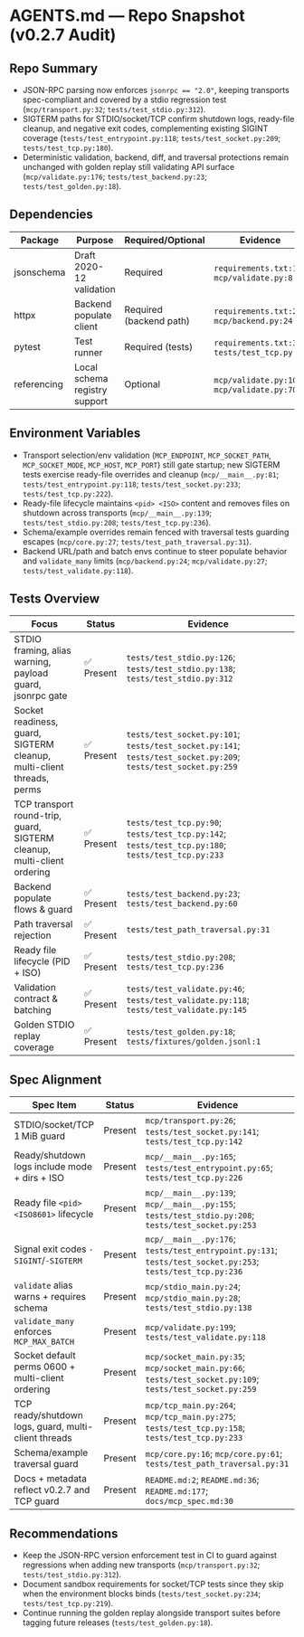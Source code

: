 # AGENTS.md — Repo Snapshot (v0.2.7 Audit)

## Repo Summary
- JSON-RPC parsing now enforces `jsonrpc == "2.0"`, keeping transports spec-compliant and covered by a stdio regression test (`mcp/transport.py:32`; `tests/test_stdio.py:312`).
- SIGTERM paths for STDIO/socket/TCP confirm shutdown logs, ready-file cleanup, and negative exit codes, complementing existing SIGINT coverage (`tests/test_entrypoint.py:118`; `tests/test_socket.py:209`; `tests/test_tcp.py:180`).
- Deterministic validation, backend, diff, and traversal protections remain unchanged with golden replay still validating API surface (`mcp/validate.py:176`; `tests/test_backend.py:23`; `tests/test_golden.py:18`).

## Dependencies
| Package | Purpose | Required/Optional | Evidence |
| - | - | - | - |
| jsonschema | Draft 2020-12 validation | Required | `requirements.txt:1`; `mcp/validate.py:8` |
| httpx | Backend populate client | Required (backend path) | `requirements.txt:2`; `mcp/backend.py:24` |
| pytest | Test runner | Required (tests) | `requirements.txt:3`; `tests/test_tcp.py:13` |
| referencing | Local schema registry support | Optional | `mcp/validate.py:10`; `mcp/validate.py:70` |

## Environment Variables
- Transport selection/env validation (`MCP_ENDPOINT`, `MCP_SOCKET_PATH`, `MCP_SOCKET_MODE`, `MCP_HOST`, `MCP_PORT`) still gate startup; new SIGTERM tests exercise ready-file overrides and cleanup (`mcp/__main__.py:81`; `tests/test_entrypoint.py:118`; `tests/test_socket.py:233`; `tests/test_tcp.py:222`).
- Ready-file lifecycle maintains `<pid> <ISO>` content and removes files on shutdown across transports (`mcp/__main__.py:139`; `tests/test_stdio.py:208`; `tests/test_tcp.py:236`).
- Schema/example overrides remain fenced with traversal tests guarding escapes (`mcp/core.py:27`; `tests/test_path_traversal.py:31`).
- Backend URL/path and batch envs continue to steer populate behavior and `validate_many` limits (`mcp/backend.py:24`; `mcp/validate.py:27`; `tests/test_validate.py:118`).

## Tests Overview
| Focus | Status | Evidence |
| - | - | - |
| STDIO framing, alias warning, payload guard, jsonrpc gate | ✅ Present | `tests/test_stdio.py:126`; `tests/test_stdio.py:138`; `tests/test_stdio.py:312` |
| Socket readiness, guard, SIGTERM cleanup, multi-client threads, perms | ✅ Present | `tests/test_socket.py:101`; `tests/test_socket.py:141`; `tests/test_socket.py:209`; `tests/test_socket.py:259` |
| TCP transport round-trip, guard, SIGTERM cleanup, multi-client ordering | ✅ Present | `tests/test_tcp.py:90`; `tests/test_tcp.py:142`; `tests/test_tcp.py:180`; `tests/test_tcp.py:233` |
| Backend populate flows & guard | ✅ Present | `tests/test_backend.py:23`; `tests/test_backend.py:60` |
| Path traversal rejection | ✅ Present | `tests/test_path_traversal.py:31` |
| Ready file lifecycle (PID + ISO) | ✅ Present | `tests/test_stdio.py:208`; `tests/test_tcp.py:236` |
| Validation contract & batching | ✅ Present | `tests/test_validate.py:46`; `tests/test_validate.py:118`; `tests/test_validate.py:145` |
| Golden STDIO replay coverage | ✅ Present | `tests/test_golden.py:18`; `tests/fixtures/golden.jsonl:1` |

## Spec Alignment
| Spec Item | Status | Evidence |
| - | - | - |
| STDIO/socket/TCP 1 MiB guard | Present | `mcp/transport.py:26`; `tests/test_socket.py:141`; `tests/test_tcp.py:142` |
| Ready/shutdown logs include mode + dirs + ISO | Present | `mcp/__main__.py:165`; `tests/test_entrypoint.py:65`; `tests/test_tcp.py:226` |
| Ready file `<pid> <ISO8601>` lifecycle | Present | `mcp/__main__.py:139`; `mcp/__main__.py:155`; `tests/test_stdio.py:208`; `tests/test_socket.py:253` |
| Signal exit codes `-SIGINT`/`-SIGTERM` | Present | `mcp/__main__.py:176`; `tests/test_entrypoint.py:131`; `tests/test_socket.py:253`; `tests/test_tcp.py:236` |
| `validate` alias warns + requires schema | Present | `mcp/stdio_main.py:24`; `mcp/stdio_main.py:28`; `tests/test_stdio.py:138` |
| `validate_many` enforces `MCP_MAX_BATCH` | Present | `mcp/validate.py:199`; `tests/test_validate.py:118` |
| Socket default perms 0600 + multi-client ordering | Present | `mcp/socket_main.py:35`; `mcp/socket_main.py:66`; `tests/test_socket.py:109`; `tests/test_socket.py:259` |
| TCP ready/shutdown logs, guard, multi-client threads | Present | `mcp/tcp_main.py:264`; `mcp/tcp_main.py:275`; `tests/test_tcp.py:158`; `tests/test_tcp.py:233` |
| Schema/example traversal guard | Present | `mcp/core.py:16`; `mcp/core.py:61`; `tests/test_path_traversal.py:31` |
| Docs + metadata reflect v0.2.7 and TCP guard | Present | `README.md:2`; `README.md:36`; `README.md:177`; `docs/mcp_spec.md:30` |

## Recommendations
- Keep the JSON-RPC version enforcement test in CI to guard against regressions when adding new transports (`mcp/transport.py:32`; `tests/test_stdio.py:312`).
- Document sandbox requirements for socket/TCP tests since they skip when the environment blocks binds (`tests/test_socket.py:234`; `tests/test_tcp.py:219`).
- Continue running the golden replay alongside transport suites before tagging future releases (`tests/test_golden.py:18`).
